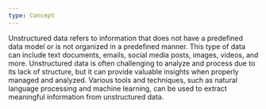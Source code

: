 ```yaml
---
type: Concept
---
```


Unstructured data refers to information that does not have a predefined data model or is not organized in a predefined manner. This type of data can include text documents, emails, social media posts, images, videos, and more. Unstructured data is often challenging to analyze and process due to its lack of structure, but it can provide valuable insights when properly managed and analyzed. Various tools and techniques, such as natural language processing and machine learning, can be used to extract meaningful information from unstructured data.